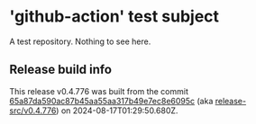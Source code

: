 # 'github-action' test subject

A test repository. Nothing to see here.


## Release build info

This release v0.4.776 was built from the commit [65a87da590ac87b45aa55aa317b49e7ec8e6095c](https://github.com/kattecon/gh-release-test-ga/tree/65a87da590ac87b45aa55aa317b49e7ec8e6095c) (aka [release-src/v0.4.776](https://github.com/kattecon/gh-release-test-ga/tree/release-src/v0.4.776)) on 2024-08-17T01:29:50.680Z.
        